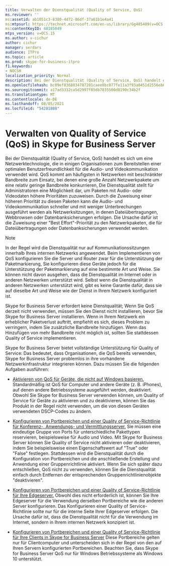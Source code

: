 ```yaml
---
title: Verwalten der Dienstqualität (Quality of Service, QoS)
ms.reviewer: ''
ms:assetid: ab1051c3-8380-4d72-86df-37a61b1e4a41
ms:mtpsurl: https://technet.microsoft.com/en-us/library/Gg405409(v=OCS.15)
ms:contentKeyID: 48185049
mtps_version: v=OCS.15
ms.author: v-cichur
author: cichur
manager: serdars
audience: ITPro
ms.topic: article
ms.prod: skype-for-business-itpro
f1.keywords:
- NOCSH
localization_priority: Normal
description: Bei der Dienstqualität (Quality of Service, QoS) handelt es sich um eine Netzwerktechnologie, die in einigen Organisationen zum Bereitstellen einer optimalen Benutzerfreundlichkeit für die Audio- und Videokommunikation verwendet wird.
ms.openlocfilehash: bc09ef8368034787201caee8bc077fe11a3f93a0451d2556eb677ceaab632b10
ms.sourcegitcommit: a17ad3332ca5d2997f85db7835500d8190c34b2f
ms.translationtype: MT
ms.contentlocale: de-DE
ms.lasthandoff: 08/05/2021
ms.locfileid: "54281808"
---
```

# <a name="managing-quality-of-service-qos-in-skype-for-business-server"></a>Verwalten von Quality of Service (QoS) in Skype for Business Server


Bei der Dienstqualität (Quality of Service, QoS) handelt es sich um eine Netzwerktechnologie, die in einigen Organisationen zum Bereitstellen einer optimalen Benutzerfreundlichkeit für die Audio- und Videokommunikation verwendet wird. QoS kommt am häufigsten in Netzwerken mit beschränkter Bandbreite zum Einsatz, bei denen eine große Anzahl Netzwerkpakete um eine relativ geringe Bandbreite konkurrieren, Die Dienstqualität stellt für Administratoren eine Möglichkeit dar, um Paketen mit Audio- oder Videodaten höhere Prioritäten zuzuweisen. Durch die Zuweisung einer höheren Priorität zu diesen Paketen kann die Audio- und Videokommunikation schneller und mit weniger Unterbrechungen ausgeführt werden als Netzwerksitzungen, in denen Dateiübertragungen, Webbrowsen oder Datenbanksicherungen erfolgen. Die Ursache dafür ist die Zuweisung einer "Best Effort"-Priorität zu den Netzwerkpaketen, die für Dateiübertragungen oder Datenbanksicherungen verwendet werden.


> [!NOTE]  
> In der Regel wird die Dienstqualität nur auf Kommunikationssitzungen innerhalb Ihres internen Netzwerks angewendet. Beim Implementieren von QoS konfigurieren Sie die Server und Router zwar für die Unterstützung der Paketmarkierung, Sie konfigurieren diese Geräte jedoch für die Unterstützung der Paketmarkierung auf eine bestimmte Art und Weise. Sie können nicht davon ausgehen, dass die Dienstqualität im Internet oder in anderen Netzwerken unterstützt wird. Selbst wenn die Dienstqualität in anderen Netzwerken unterstützt wird, gibt es keine Garantie dafür, dass sie auf dieselbe Art und Weise wie der Dienst in Ihrem Netzwerk konfiguriert ist.

Skype for Business Server erfordert keine Dienstqualität; Wenn Sie QoS derzeit nicht verwenden, müssen Sie den Dienst nicht installieren, bevor Sie Skype for Business Server installieren. Wenn in Ihrem Netzwerk ein erheblicher Paketverlust auftritt, empfiehlt es sich, dieses Problem zu verringern, indem Sie zusätzliche Bandbreite hinzufügen. Wenn das Hinzufügen von mehr Bandbreite nicht möglich ist, sollten Sie stattdessen Quality of Service implementieren.

Skype for Business Server bietet vollständige Unterstützung für Quality of Service: Das bedeutet, dass Organisationen, die QoS bereits verwenden, Skype for Business Server problemlos in ihre vorhandene Netzwerkinfrastruktur integrieren können. Dazu müssen Sie die folgenden Aufgaben ausführen:

  - [Aktivieren von QoS für Geräte, die nicht auf Windows basieren.](enabling-qos-for-devices-that-are-not-based-on-windows.md) Standardmäßig ist QoS für Computer und andere Geräte (z. B. iPhones), auf denen andere Betriebssysteme ausgeführt werden, deaktiviert. Obwohl Sie Skype for Business Server verwenden können, um Quality of Service für Geräte zu aktivieren und zu deaktivieren, können Sie das Produkt in der Regel nicht verwenden, um die von diesen Geräten verwendeten DSCP-Codes zu ändern.

  - [Konfigurieren von Portbereichen und einer Quality of Service-Richtlinie für Konferenz-, Anwendungs- und Vermittlungsserver.](configuring-port-ranges-for-your-conferencing-application-and-mediation-servers.md) Sie müssen eine eindeutige Gruppe von Ports für unterschiedliche Pakettypen reservieren, beispielsweise für Audio und Video. Mit Skype for Business Server können Sie Quality of Service nicht aktivieren oder deaktivieren, indem Sie beispielsweise einen Eigenschaftswert auf "True" oder "False" festlegen. Stattdessen wird die Dienstqualität durch die Konfiguration von Portbereichen und die anschließende Erstellung und Anwendung einer Gruppenrichtlinie aktiviert. Wenn Sie sich später dazu entschließen, QoS nicht zu verwenden, können Sie die Dienstqualität einfach durch Entfernen der entsprechenden Gruppenrichtlinienobjekte "deaktivieren".

  - [Konfigurieren von Portbereichen und einer Quality of Service-Richtlinie für Ihre Edgeserver.](configuring-port-ranges-for-your-edge-servers.md) Obwohl dies nicht erforderlich ist, können Sie Ihre Edgeserver für die Verwendung derselben Portbereiche wie die anderen Server konfigurieren. Das Konfigurieren einer Quality of Service-Richtlinie sollte nur für die interne Seite Ihrer Edgeserver erfolgen. Die Ursache dafür ist, dass die Dienstqualität nicht für die Verwendung im Internet, sondern in Ihrem internen Netzwerk konzipiert ist.

- [Konfigurieren von Portbereichen und einer Quality of Service-Richtlinie für Ihre Clients in Skype for Business Server](configuring-port-ranges-for-your-skype-clients.md)  Diese Portbereiche gelten nur für Clientcomputer und unterscheiden sich in der Regel von den auf Ihren Servern konfigurierten Portbereichen. Beachten Sie, dass Skype for Business Server QoS nur für Windows Betriebssysteme als Windows 10 unterstützt.



